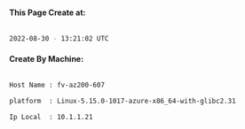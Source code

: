 
   
#### This Page Create at:

```bash

2022-08-30 - 13:21:02 UTC

```

#### Create By Machine:

```bash

Host Name : fv-az200-607

platform  : Linux-5.15.0-1017-azure-x86_64-with-glibc2.31

Ip Local  : 10.1.1.21

```

